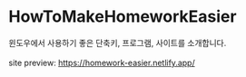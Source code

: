 # HowToMakeHomeworkEasier
윈도우에서 사용하기 좋은 단축키, 프로그램, 사이트를 소개합니다.
<br><br>
site preview: https://homework-easier.netlify.app/
